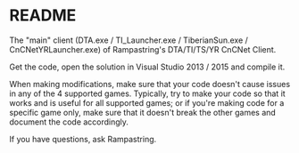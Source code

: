 # README #

The "main" client (DTA.exe / TI_Launcher.exe / TiberianSun.exe / CnCNetYRLauncher.exe) of Rampastring's DTA/TI/TS/YR CnCNet Client.

Get the code, open the solution in Visual Studio 2013 / 2015 and compile it.

When making modifications, make sure that your code doesn't cause issues in any of the 4 supported games. Typically, try to make your code so that it works and is useful for all supported games; or if you're making code for a specific game only, make sure that it doesn't break the other games and document the code accordingly.

If you have questions, ask Rampastring.
